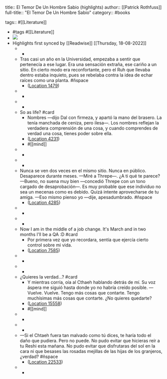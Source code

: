 title:: El Temor De Un Hombre Sabio (highlights)
author:: [[Patrick Rothfuss]]
full-title:: "El Temor De Un Hombre Sabio"
category:: #books

tags:: #[[Literature]]

- #tags #[[Literature]]
- ![](https://images-na.ssl-images-amazon.com/images/I/51fB5GCrhML._SL200_.jpg)
- Highlights first synced by [[Readwise]] [[Thursday, 18-08-2022]]
	- -
	- Tras casi un año en la Universidad, empezaba a sentir que pertenecía a ese lugar. Era una sensación extraña, ese cariño a un sitio. En cierto modo era reconfortante, pero el Ruh que llevaba dentro estaba inquieto, pues se rebelaba contra la idea de echar raíces como una planta. #ñspace
		- ([Location 1479](https://readwise.io/to_kindle?action=open&asin=B006BD49ZC&location=1479))
	- -
	- -
	- So as life? #card
		- Nombres —dijo Dal con firmeza, y apartó la mano del brasero. La tenía manchada de ceniza, pero ilesa—. Los nombres reflejan la verdadera comprensión de una cosa, y cuando comprendes de verdad una cosa, tienes poder sobre ella.
		- ([Location 4231](https://readwise.io/to_kindle?action=open&asin=B006BD49ZC&location=4231))
		- #[[mind]]
	- -
	- -
	- Nunca se ven dos veces en el mismo sitio. Nunca en público. Desaparece durante meses. —Miré a Threpe—. ¿A ti qué te parece? —Bueno, no suena muy bien —concedió Threpe con un tono cargado de desaprobación—. Es muy probable que ese individuo no sea un mecenas como es debido. Quizá intente aprovecharse de tu amiga. —Eso mismo pienso yo —dije, apesadumbrado. #ñspace
		- ([Location 4285](https://readwise.io/to_kindle?action=open&asin=B006BD49ZC&location=4285))
	- -
	- -
	- Now I am in the middle of a job change. It's March and in two months I'll be a QA :D #card
		- Por primera vez que yo recordara, sentía que ejercía cierto control sobre mi vida.
		- ([Location 7585](https://readwise.io/to_kindle?action=open&asin=B006BD49ZC&location=7585))
	- -
	- -
	- ¿Quieres la verdad...? #card
		- Y mientras corría, oía al Cthaeh hablando detrás de mí. Su voz áspera me siguió hasta donde yo no habría creído posible. —Vuelve. Vuelve. Tengo más cosas que contarte. Tengo muchísimas más cosas que contarte. ¿No quieres quedarte?
		- ([Location 15558](https://readwise.io/to_kindle?action=open&asin=B006BD49ZC&location=15558))
		- #[[mind]]
	- -
	- -
	- —Si el Chtaeh fuera tan malvado como tú dices, te haría todo el daño que pudiera. Pero no puede. No pudo evitar que hicieras reír a tu Reshi esta mañana. No pudo evitar que disfrutaras del sol en la cara ni que besases las rosadas mejillas de las hijas de los granjeros, ¿verdad? #ñspace
		- ([Location 22533](https://readwise.io/to_kindle?action=open&asin=B006BD49ZC&location=22533))
	- -